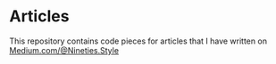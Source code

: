 # Articles

This repository contains code pieces for articles that I have written on [Medium.com/@Nineties.Style](https://medium.com/@nineties.style)
